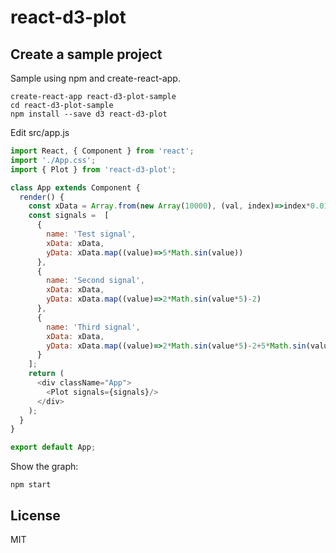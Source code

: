 # react-d3-plot

## Create a sample project

Sample using npm and create-react-app.

~~~shell
create-react-app react-d3-plot-sample
cd react-d3-plot-sample
npm install --save d3 react-d3-plot
~~~

Edit src/app.js
~~~javascript
import React, { Component } from 'react';
import './App.css';
import { Plot } from 'react-d3-plot';

class App extends Component {
  render() {
    const xData = Array.from(new Array(10000), (val, index)=>index*0.01);
    const signals =  [
      {
        name: 'Test signal',
        xData: xData,
        yData: xData.map((value)=>5*Math.sin(value))
      },
      {
        name: 'Second signal',
        xData: xData,
        yData: xData.map((value)=>2*Math.sin(value*5)-2)
      },
      {
        name: 'Third signal',
        xData: xData,
        yData: xData.map((value)=>2*Math.sin(value*5)-2+5*Math.sin(value))
      }
    ];
    return (
      <div className="App">
        <Plot signals={signals}/>
      </div>
    );
  }
}

export default App;
~~~

Show the graph:

~~~shell
npm start
~~~

## License

MIT
